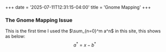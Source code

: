 +++
date = '2025-07-11T12:31:15-04:00'
title = 'Gnome Mapping'
+++

### The Gnome Mapping Issue
This is the first time I used the $\sum_{n=0}^m a^n$ in this site, this shows as below:
$$a^*=x-b^*$$
